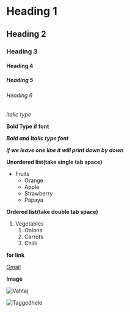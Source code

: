 # Heading 1
## Heading 2
### Heading 3
#### Heading 4
##### Heading 5
###### Heading 6
*italic type*

**Bold Type if font**

***Bold and Italic type font***

***if we leave one line it will print down by down***

**Unordered list(take single tab space)**

* Fruits
  * Orange
  * Apple
  * Strawberry
  * Papaya
 
 **Ordered list(take double tab space)**
 1. Vegetables
    1. Onions
    2. Carrots
    3. Chilli

**for link**

[Gmail](https://www.google.com/gmail/) 

**Image**

![Vahtaj](https://img.etimg.com/thumb/msid-74290037,width-1200,height-900,imgsize-214389,overlay-economictimes/photo.jpg)

![Taggedhele](https://akm-img-a-in.tosshub.com/indiatoday/images/story/202111/Allu_Arjun_Pushpa_trailer_Dece_1200x768.jpeg?4dTpH4sGreQi4ImOZVMHCUnZQ0Otc81C&size=770:433)


